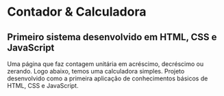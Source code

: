 # Contador & Calculadora 
## Primeiro sistema desenvolvido em HTML, CSS e JavaScript

Uma página que faz contagem unitária em acréscimo, decréscimo ou zerando. Logo abaixo, temos uma calculadora simples.
Projeto desenvolvido como a primeira aplicação de conhecimentos básicos de HTML, CSS e JavaScript.
